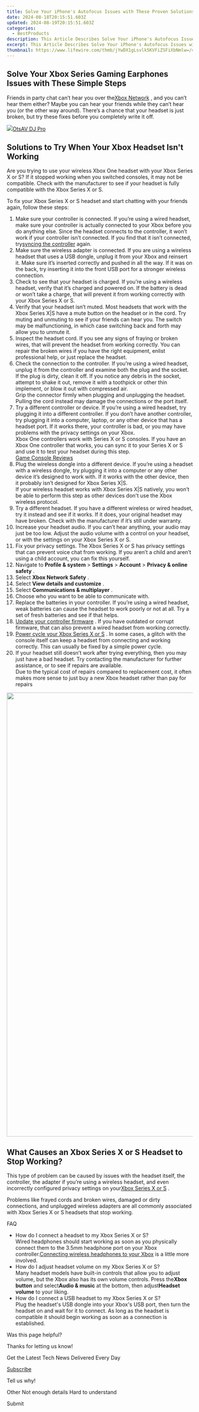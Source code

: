 ```yaml
---
title: Solve Your iPhone's Autofocus Issues with These Proven Solutions
date: 2024-08-18T20:15:51.603Z
updated: 2024-08-19T20:15:51.603Z
categories:
  - BestProducts
description: This Article Describes Solve Your iPhone's Autofocus Issues with These Proven Solutions
excerpt: This Article Describes Solve Your iPhone's Autofocus Issues with These Proven Solutions
thumbnail: https://www.lifewire.com/thmb/jYwDX1gLsvlk5KVFiZSFiXbNmlw=/400x300/filters:no_upscale():max_bytes(150000):strip_icc():format(webp)/iphone-926890-5bd3410f46e0fb0058b1822d.jpg
---
```


## Solve Your Xbox Series Gaming Earphones Issues with These Simple Steps
 Friends in party chat can’t hear you over the[Xbox Network](https://www.lifewire.com/what-is-xbox-live-3563186) , and you can’t hear them either? Maybe you can hear your friends while they can’t hear you (or the other way around). There’s a chance that your headset is just broken, but try these fixes before you completely write it off.

<!-- affiliate ads begin -->
<a href="https://otszone.ots7.com/order/checkout.php?PRODS=4713321&QTY=1&AFFILIATE=108875&CART=1"><img src="https://green.ots7.com/screenshots/OtsAV/OtsAVDJ1.90-300x188.jpg" border="0">OtsAV DJ Pro</a>
<!-- affiliate ads end -->
## Solutions to Try When Your Xbox Headset Isn't Working

 Are you trying to use your wireless Xbox One headset with your Xbox Series X or S? If it stopped working when you switched consoles, it may not be compatible. Check with the manufacturer to see if your headset is fully compatible with the Xbox Series X or S.

 To fix your Xbox Series X or S headset and start chatting with your friends again, follow these steps:

1. Make sure your controller is connected. If you’re using a wired headset, make sure your controller is actually connected to your Xbox before you do anything else. Since the headset connects to the controller, it won’t work if your controller isn’t connected. If you find that it isn’t connected, try[syncing the controller](https://www.lifewire.com/sync-xbox-controller-with-xbox-series-x-or-s-5086436) again.
2. Make sure the wireless adapter is connected. If you are using a wireless headset that uses a USB dongle, unplug it from your Xbox and reinsert it. Make sure it’s inserted correctly and pushed in all the way. If it was on the back, try inserting it into the front USB port for a stronger wireless connection.
3. Check to see that your headset is charged. If you’re using a wireless headset, verify that it’s charged and powered on. If the battery is dead or won’t take a charge, that will prevent it from working correctly with your Xbox Series X or S.
4. Verify that your headset isn’t muted. Most headsets that work with the Xbox Series X|S have a mute button on the headset or in the cord. Try muting and unmuting to see if your friends can hear you. The switch may be malfunctioning, in which case switching back and forth may allow you to unmute it.
5. Inspect the headset cord. If you see any signs of fraying or broken wires, that will prevent the headset from working correctly. You can repair the broken wires if you have the right equipment, enlist professional help, or just replace the headset.
6. Check the connection to the controller. If you’re using a wired headset, unplug it from the controller and examine both the plug and the socket. If the plug is dirty, clean it off. If you notice any debris in the socket, attempt to shake it out, remove it with a toothpick or other thin implement, or blow it out with compressed air.  
 Grip the connector firmly when plugging and unplugging the headset. Pulling the cord instead may damage the connections or the port itself.
7. Try a different controller or device. If you’re using a wired headset, try plugging it into a different controller. If you don’t have another controller, try plugging it into a computer, laptop, or any other device that has a headset port. If it works there, your controller is bad, or you may have problems with the privacy settings on your Xbox.  
 Xbox One controllers work with Series X or S consoles. If you have an Xbox One controller that works, you can sync it to your Series X or S and use it to test your headset during this step.  
[Game Console Reviews](https://www.lifewire.com/games-console-reviews-4102640)
8. Plug the wireless dongle into a different device. If you’re using a headset with a wireless dongle, try plugging it into a computer or any other device it’s designed to work with. If it works with the other device, then it probably isn’t designed for Xbox Series X|S.  
 If your wireless headset works with Xbox Series X|S natively, you won’t be able to perform this step as other devices don't use the Xbox wireless protocol.
9. Try a different headset. If you have a different wireless or wired headset, try it instead and see if it works. If it does, your original headset may have broken. Check with the manufacturer if it’s still under warranty.
10. Increase your headset audio. If you can’t hear anything, your audio may just be too low. Adjust the audio volume with a control on your headset, or with the settings on your Xbox Series X or S.
11. Fix your privacy settings. The Xbox Series X or S has privacy settings that can prevent voice chat from working. If you aren’t a child and aren’t using a child account, you can fix this yourself.  
1. Navigate to **Profile & system** \> **Settings** \> **Account**  \> **Privacy & online safety** .  
2. Select **Xbox Network Safety** .  
3. Select **View details and customize** .  
4. Select **Communications & multiplayer** .  
5. Choose who you want to be able to communicate with.
12. Replace the batteries in your controller. If you’re using a wired headset, weak batteries can cause the headset to work poorly or not at all. Try a set of fresh batteries and see if that helps.
13. [Update your controller firmware](https://support.xbox.com/en-US/help/hardware-network/controller/update-xbox-wireless-controller) . If you have outdated or corrupt firmware, that can also prevent a wired headset from working correctly.
14. [Power cycle your Xbox Series X or S](https://support.xbox.com/en-US/help/hardware-network/power/restart-or-power-cycle-console) . In some cases, a glitch with the console itself can keep a headset from connecting and working correctly. This can usually be fixed by a simple power cycle.
15. If your headset still doesn’t work after trying everything, then you may just have a bad headset. Try contacting the manufacturer for further assistance, or to see if repairs are available.  
 Due to the typical cost of repairs compared to replacement cost, it often makes more sense to just buy a new Xbox headset rather than pay for repairs

<!-- affiliate ads begin -->
<a href="https://engwe.pxf.io/c/5597632/2093504/25579" target="_top" id="2093504"><img src="//a.impactradius-go.com/display-ad/25579-2093504" border="0" alt="" width="1200" height="1200"/></a><img height="0" width="0" src="https://imp.pxf.io/i/5597632/2093504/25579" style="position:absolute;visibility:hidden;" border="0" />
<!-- affiliate ads end -->
## What Causes an Xbox Series X or S Headset to Stop Working?

 This type of problem can be caused by issues with the headset itself, the controller, the adapter if you’re using a wireless headset, and even incorrectly configured privacy settings on your[Xbox Series X or S](https://www.lifewire.com/xbox-series-x-vs-xbox-series-s-5083862) .

 Problems like frayed cords and broken wires, damaged or dirty connections, and unplugged wireless adapters are all commonly associated with Xbox Series X or S headsets that stop working.

 FAQ

* How do I connect a headset to my Xbox Series X or S?  
 Wired headphones should start working as soon as you physically connect them to the 3.5mm headphone port on your Xbox controller.[Connecting wireless headphones to your Xbox](https://www.lifewire.com/connect-wireless-headphones-to-xbox-series-x-or-s-5086464) is a little more involved.
* How do I adjust headset volume on my Xbox Series X or S?  
 Many headset models have built-in controls that allow you to adjust volume, but the Xbox also has its own volume controls. Press the**Xbox button** and select**Audio & music** at the bottom, then adjust**Headset volume** to your liking.
* How do I connect a USB headset to my Xbox Series X or S?  
 Plug the headset's USB dongle into your Xbox's USB port, then turn the headset on and wait for it to connect. As long as the headset is compatible it should begin working as soon as a connection is established.

Was this page helpful?

Thanks for letting us know!

 Get the Latest Tech News Delivered Every Day

[Subscribe](https://www.lifewire.com/#)

Tell us why!

 Other  Not enough details  Hard to understand

 Submit

<ins class="adsbygoogle"
     style="display:block"
     data-ad-format="autorelaxed"
     data-ad-client="ca-pub-7571918770474297"
     data-ad-slot="1223367746"></ins>



<ins class="adsbygoogle"
     style="display:block"
     data-ad-client="ca-pub-7571918770474297"
     data-ad-slot="8358498916"
     data-ad-format="auto"
     data-full-width-responsive="true"></ins>


